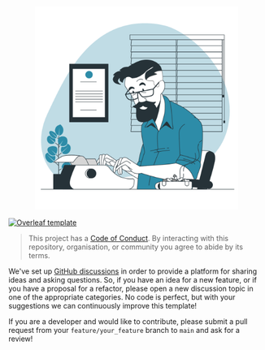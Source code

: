 <p align="center">
<img src="media/writing.png" width="400">
</p>

[![Overleaf template](https://img.shields.io/badge/Overleaf-47A141?style=for-the-badge&logo=Overleaf&logoColor=white)]()

> This project has a [Code of Conduct](CODE_OF_CONDUCT.md).
> By interacting with this repository, organisation, or community you agree to abide by its terms.

We've set up [GitHub discussions](https://github.com/GQCG-edu/master-thesis-article/discussions) in order to provide a platform for sharing ideas and asking questions. So, if you have an idea for a new feature, or if you have a proposal for a refactor, please open a new discussion topic in one of the appropriate categories. No code is perfect, but with your suggestions we can continuously improve this template!

If you are a developer and would like to contribute, please submit a pull request from your `feature/your_feature` branch to `main` and ask for a review!